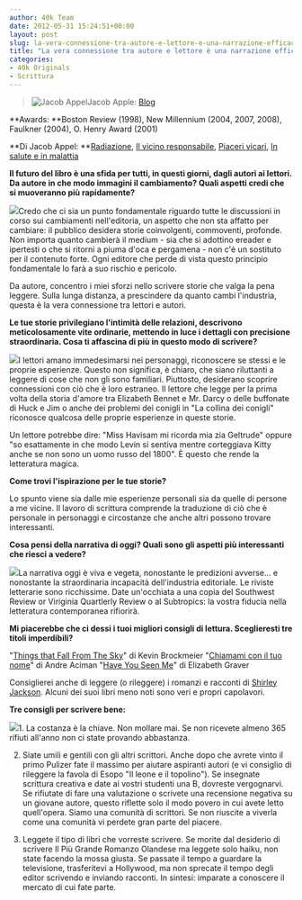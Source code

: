 ```yaml
---
author: 40k Team
date: 2012-05-31 15:24:51+00:00
layout: post
slug: la-vera-connessione-tra-autore-e-lettore-e-una-narrazione-efficace
title: "La vera connessione tra autore e lettore è una narrazione efficace"
categories:
- 40k Originals
- Scrittura
---
```


> ![Jacob Appel](http://www.40kbooks.com/wp-content/uploads/2010/06/Jacob-Appel-150x150.jpg)Jacob Apple: [Blog](http://www.jacobmappel.com/)

**Awards: **Boston Review (1998), New Millennium (2004, 2007, 2008), Faulkner (2004), O. Henry Award (2001)

**Di Jacob Appel: **[Radiazione](http://www.amazon.it/dp/B0042G007G), [Il vicino responsabile](http://www.amazon.it/dp/B004GKMZ4O), [Piaceri vicari](http://www.amazon.it/dp/B0052NV43W), [In salute e in malattia](http://www.amazon.it/dp/B007D859QC)


**Il futuro del libro è una sfida per tutti, in questi giorni, dagli autori ai lettori. Da autore in che modo immagini il cambiamento? Quali aspetti credi che si muoveranno più rapidamente?**

[![](http://40k.it/wp-content/uploads/2012/05/fallout-appel_Ita_t.jpeg)](http://www.amazon.it/dp/B0042G007G)Credo che ci sia un punto fondamentale riguardo tutte le discussioni in corso sui cambiamenti nell'editoria, un aspetto che non sta affatto per cambiare: il pubblico desidera storie coinvolgenti, commoventi, profonde. Non importa quanto cambierà il medium - sia che si adottino ereader e ipertesti o che si ritorni a piuma d'oca e pergamena - non c'è un sostituto per il contenuto forte. Ogni editore che perde di vista questo principio fondamentale lo farà a suo rischio e pericolo.

Da autore, concentro i miei sforzi nello scrivere storie che valga la pena leggere. Sulla lunga distanza, a prescindere da quanto cambi l'industria, questa è la vera connessione tra lettori e autori.

**Le tue storie privilegiano l'intimità delle relazioni, descrivono meticolosamente vite ordinarie, mettendo in luce i dettagli con precisione straordinaria. Cosa ti affascina di più in questo modo di scrivere?**

[![](http://40k.it/wp-content/uploads/2012/05/appel1_it_t.png)](http://www.amazon.it/dp/B004GKMZ4O)I lettori amano immedesimarsi nei personaggi, riconoscere se stessi e le proprie esperienze. Questo non significa, è chiaro, che siano riluttanti a leggere di cose che non gli sono familiari. Piuttosto, desiderano scoprire connessioni con ciò che è loro estraneo. Il lettore che legge per la prima volta della storia d'amore tra Elizabeth Bennet e Mr. Darcy o delle buffonate di Huck e Jim o anche dei problemi dei conigli in "La collina dei conigli" riconosce qualcosa delle proprie esperienze in queste storie.

Un lettore potrebbe dire: "Miss Havisam mi ricorda mia zia Geltrude" oppure "so esattamente in che modo Levin si sentiva mentre corteggiava Kitty anche se non sono un uomo russo del 1800". È questo che rende la letteratura magica.

**Come trovi l'ispirazione per le tue storie?**

Lo spunto viene sia dalle mie esperienze personali sia da quelle di persone a me vicine. Il lavoro di scrittura comprende la traduzione di ciò che è personale in personaggi e circostanze che anche altri possono trovare interessanti.

**Cosa pensi della narrativa di oggi? Quali sono gli aspetti più interessanti che riesci a vedere?**

[![](http://40k.it/wp-content/uploads/2012/05/vicarious-appel_I-b-ok.jpeg)](http://www.amazon.it/dp/B0052NV43W)La narrativa oggi è viva e vegeta, nonostante le predizioni avverse... e nonostante la straordinaria incapacità dell'industria editoriale. Le riviste letterarie sono ricchissime. Date un'occhiata a una copia del Southwest Review or Viriginia Quartlerly Review o al Subtropics: la vostra fiducia nella letteratura contemporanea rifiorirà.

**Mi piacerebbe che ci dessi i tuoi migliori consigli di lettura. Sceglieresti tre titoli imperdibili?**

"[Things that Fall From The Sky](http://www.goodreads.com/book/show/109339.Things_that_Fall_from_the_Sky)" di Kevin Brockmeier
"[Chiamami con il tuo nome](https://zazie.it/panoptikon/9788860880673/)" di Andre Aciman
"[Have You Seen Me](http://www.goodreads.com/book/show/136236.Have_You_Seen_Me_)" di Elizabeth Graver

Consiglierei anche di leggere (o rileggere) i romanzi e racconti di [Shirley Jackson](http://www.goodreads.com/author/show/13388.Shirley_Jackson). Alcuni dei suoi libri meno noti sono veri e propri capolavori.

**Tre consigli per scrivere bene:**

[![](http://40k.it/wp-content/uploads/2012/05/sickness-appel_Ita_ok_t.jpeg)](http://www.amazon.it/dp/B007D859QC)1. La costanza è la chiave. Non mollare mai. Se non ricevete almeno 365 rifiuti all'anno non ci state provando abbastanza.

2. Siate umili e gentili con gli altri scrittori. Anche dopo che avrete vinto il primo Pulizer fate il massimo per aiutare aspiranti autori (e vi consiglio di rileggere la favola di Esopo "Il leone e il topolino"). Se insegnate scrittura creativa e date ai vostri studenti una B, dovreste vergognarvi. Se rifiutate di fare una valutazione o scrivete una recensione negativa su un giovane autore, questo riflette solo il modo povero in cui avete letto quell'opera. Siamo una comunità di scrittori. Se non riuscite a viverla come una comunità vi perdete gran parte del piacere.

3. Leggete il tipo di libri che vorreste scrivere. Se morite dal desiderio di scrivere Il Più Grande Romanzo Olandese ma leggete solo haiku, non state facendo la mossa giusta. Se passate il tempo a guardare la televisione, trasferitevi a Hollywood, ma non sprecate il tempo degli editor scrivendo e inviando racconti. In sintesi: imparate a conoscere il mercato di cui fate parte.
